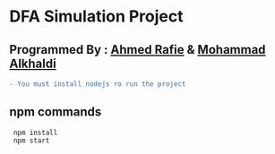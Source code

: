 # DFA Simulation Project

## Programmed By : [Ahmed Rafie](https://www.facebook.com/Ahmed.Rafie65) & [Mohammad Alkhaldi](https://www.facebook.com/profile.php?id=100012163270514)

```diff
- You must install nodejs ro run the project
```
## npm commands
```
 npm install
 npm start
```
